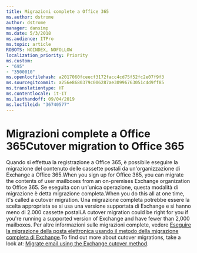 ```yaml
---
title: Migrazioni complete a Office 365
ms.author: dstrome
author: dstrome
manager: dansimp
ms.date: 5/3/2018
ms.audience: ITPro
ms.topic: article
ROBOTS: NOINDEX, NOFOLLOW
localization_priority: Priority
ms.custom:
- "695"
- "3500010"
ms.openlocfilehash: a2017060fceecf3172facc4cd75f52fc2e07f9f3
ms.sourcegitcommit: a256e8680379c006287ae30996763051c4d9ff85
ms.translationtype: HT
ms.contentlocale: it-IT
ms.lasthandoff: 09/04/2019
ms.locfileid: "36740577"
---
```

# <a name="cutover-migrations-to-office-365"></a><span data-ttu-id="7e5a0-102">Migrazioni complete a Office 365</span><span class="sxs-lookup"><span data-stu-id="7e5a0-102">Cutover migration to Office 365</span></span>

<span data-ttu-id="7e5a0-103">Quando si effettua la registrazione a Office 365, è possibile eseguire la migrazione del contenuto delle cassette postali da un'organizzazione di Exchange a Office 365.</span><span class="sxs-lookup"><span data-stu-id="7e5a0-103">When you sign up for Office 365, you can migrate the contents of user mailboxes from an on-premises Exchange organization to Office 365.</span></span> <span data-ttu-id="7e5a0-104">Se eseguita con un'unica operazione, questa modalità di migrazione è detta migrazione completa.</span><span class="sxs-lookup"><span data-stu-id="7e5a0-104">When you do this all at one time, it's called a cutover migration.</span></span> <span data-ttu-id="7e5a0-105">Una migrazione completa potrebbe essere la scelta appropriata se si usa una versione supportata di Exchange e si hanno meno di 2.000 cassette postali.</span><span class="sxs-lookup"><span data-stu-id="7e5a0-105">A cutover migration could be right for you if you're running a supported version of Exchange and have fewer than 2,000 mailboxes.</span></span> <span data-ttu-id="7e5a0-106">Per altre informazioni sulle migrazioni complete, vedere [Eseguire la migrazione della posta elettronica usando il metodo della migrazione completa di Exchange](https://docs.microsoft.com/Exchange/mailbox-migration/cutover-migration-to-office-365).</span><span class="sxs-lookup"><span data-stu-id="7e5a0-106">To find out more about cutover migrations, take a look at: [Migrate email using the Exchange cutover method](https://docs.microsoft.com/Exchange/mailbox-migration/cutover-migration-to-office-365).</span></span>
  